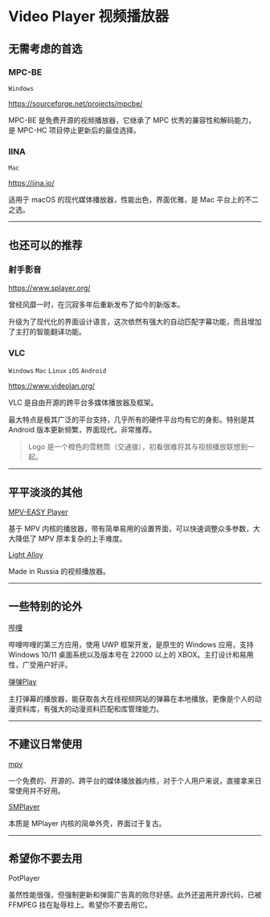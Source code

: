 # Video Player 视频播放器

## 无需考虑的首选

### MPC-BE

`Windows`

https://sourceforge.net/projects/mpcbe/

MPC-BE 是免费开源的视频播放器，它继承了 MPC 优秀的兼容性和解码能力，是 MPC-HC 项目停止更新后的最佳选择。

### IINA

`Mac`

https://iina.io/

适用于 macOS 的现代媒体播放器，性能出色，界面优雅，是 Mac 平台上的不二之选。

---

## 也还可以的推荐

### 射手影音

https://www.splayer.org/

曾经风靡一时，在沉寂多年后重新发布了如今的新版本。

升级为了现代化的界面设计语言，这次依然有强大的自动匹配字幕功能，而且增加了主打的智能翻译功能。

### VLC

`Windows` `Mac` `Linux` `iOS` `Android`

https://www.videolan.org/

VLC 是自由开源的跨平台多媒体播放器及框架。

最大特点是极其广泛的平台支持，几乎所有的硬件平台均有它的身影。特别是其 Android 版本更新频繁，界面现代，非常推荐。

> Logo 是一个橙色的雪糕筒（交通锥），初看很难将其与视频播放联想到一起。

---

## 平平淡淡的其他

[MPV-EASY Player](https://www.rjno1.com/mpv-easy-player/)

基于 MPV 内核的播放器，带有简单易用的设置界面，可以快速调整众多参数，大大降低了 MPV 原本复杂的上手难度。

[Light Alloy](https://light-alloy.com/)

Made in Russia 的视频播放器。

---

## 一些特别的论外

[哔哩](https://github.com/Richasy/Bili.Uwp)

哔哩哔哩的第三方应用，使用 UWP 框架开发，是原生的 Windows 应用，支持 Windows 10/11 桌面系统以及版本号在 22000 以上的 XBOX。主打设计和易用性，广受用户好评。

[弹弹Play](http://www.dandanplay.com/)

主打弹幕的播放器，能获取各大在线视频网站的弹幕在本地播放。更像是个人的动漫资料库，有强大的动漫资料匹配和库管理能力。

---

## 不建议日常使用

[mpv](https://mpv.io/)

一个免费的、开源的、跨平台的媒体播放器内核，对于个人用户来说，直接拿来日常使用并不好用。

[SMPlayer](https://www.smplayer.info/)

本质是 MPlayer 内核的简单外壳，界面过于复古。

---

## 希望你不要去用

PotPlayer

虽然性能很强，但强制更新和弹窗广告真的败尽好感。此外还盗用开源代码，已被 FFMPEG 挂在耻辱柱上。希望你不要去用它。